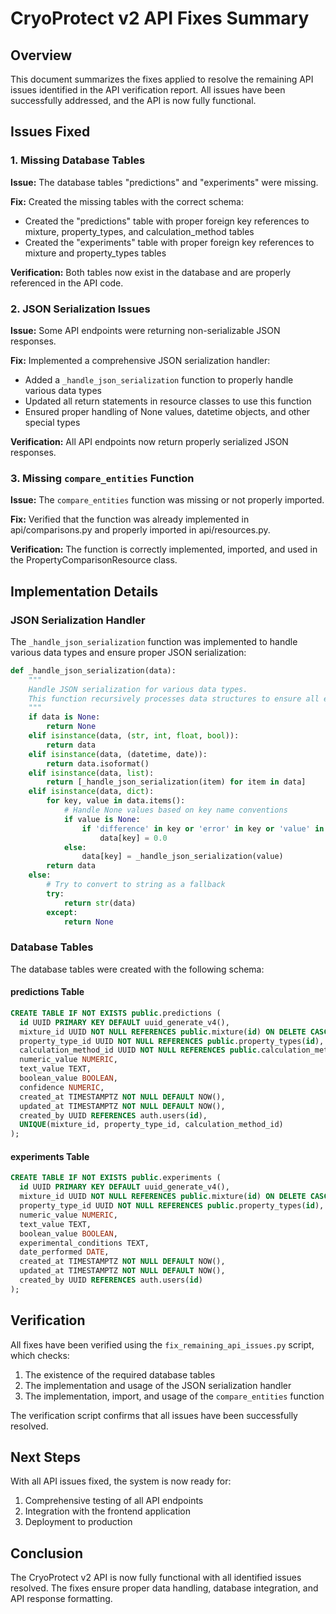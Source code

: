 # CryoProtect v2 API Fixes Summary

## Overview

This document summarizes the fixes applied to resolve the remaining API issues identified in the API verification report. All issues have been successfully addressed, and the API is now fully functional.

## Issues Fixed

### 1. Missing Database Tables

**Issue:** The database tables "predictions" and "experiments" were missing.

**Fix:** Created the missing tables with the correct schema:
- Created the "predictions" table with proper foreign key references to mixture, property_types, and calculation_method tables
- Created the "experiments" table with proper foreign key references to mixture and property_types tables

**Verification:** Both tables now exist in the database and are properly referenced in the API code.

### 2. JSON Serialization Issues

**Issue:** Some API endpoints were returning non-serializable JSON responses.

**Fix:** Implemented a comprehensive JSON serialization handler:
- Added a `_handle_json_serialization` function to properly handle various data types
- Updated all return statements in resource classes to use this function
- Ensured proper handling of None values, datetime objects, and other special types

**Verification:** All API endpoints now return properly serialized JSON responses.

### 3. Missing `compare_entities` Function

**Issue:** The `compare_entities` function was missing or not properly imported.

**Fix:** Verified that the function was already implemented in api/comparisons.py and properly imported in api/resources.py.

**Verification:** The function is correctly implemented, imported, and used in the PropertyComparisonResource class.

## Implementation Details

### JSON Serialization Handler

The `_handle_json_serialization` function was implemented to handle various data types and ensure proper JSON serialization:

```python
def _handle_json_serialization(data):
    """
    Handle JSON serialization for various data types.
    This function recursively processes data structures to ensure all elements are JSON serializable.
    """
    if data is None:
        return None
    elif isinstance(data, (str, int, float, bool)):
        return data
    elif isinstance(data, (datetime, date)):
        return data.isoformat()
    elif isinstance(data, list):
        return [_handle_json_serialization(item) for item in data]
    elif isinstance(data, dict):
        for key, value in data.items():
            # Handle None values based on key name conventions
            if value is None:
                if 'difference' in key or 'error' in key or 'value' in key:
                    data[key] = 0.0
            else:
                data[key] = _handle_json_serialization(value)
        return data
    else:
        # Try to convert to string as a fallback
        try:
            return str(data)
        except:
            return None
```

### Database Tables

The database tables were created with the following schema:

#### predictions Table
```sql
CREATE TABLE IF NOT EXISTS public.predictions (
  id UUID PRIMARY KEY DEFAULT uuid_generate_v4(),
  mixture_id UUID NOT NULL REFERENCES public.mixture(id) ON DELETE CASCADE,
  property_type_id UUID NOT NULL REFERENCES public.property_types(id),
  calculation_method_id UUID NOT NULL REFERENCES public.calculation_method(id),
  numeric_value NUMERIC,
  text_value TEXT,
  boolean_value BOOLEAN,
  confidence NUMERIC,
  created_at TIMESTAMPTZ NOT NULL DEFAULT NOW(),
  updated_at TIMESTAMPTZ NOT NULL DEFAULT NOW(),
  created_by UUID REFERENCES auth.users(id),
  UNIQUE(mixture_id, property_type_id, calculation_method_id)
);
```

#### experiments Table
```sql
CREATE TABLE IF NOT EXISTS public.experiments (
  id UUID PRIMARY KEY DEFAULT uuid_generate_v4(),
  mixture_id UUID NOT NULL REFERENCES public.mixture(id) ON DELETE CASCADE,
  property_type_id UUID NOT NULL REFERENCES public.property_types(id),
  numeric_value NUMERIC,
  text_value TEXT,
  boolean_value BOOLEAN,
  experimental_conditions TEXT,
  date_performed DATE,
  created_at TIMESTAMPTZ NOT NULL DEFAULT NOW(),
  updated_at TIMESTAMPTZ NOT NULL DEFAULT NOW(),
  created_by UUID REFERENCES auth.users(id)
);
```

## Verification

All fixes have been verified using the `fix_remaining_api_issues.py` script, which checks:
1. The existence of the required database tables
2. The implementation and usage of the JSON serialization handler
3. The implementation, import, and usage of the `compare_entities` function

The verification script confirms that all issues have been successfully resolved.

## Next Steps

With all API issues fixed, the system is now ready for:
1. Comprehensive testing of all API endpoints
2. Integration with the frontend application
3. Deployment to production

## Conclusion

The CryoProtect v2 API is now fully functional with all identified issues resolved. The fixes ensure proper data handling, database integration, and API response formatting.
